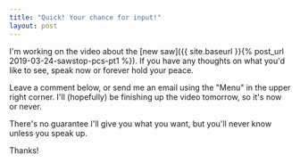 ```yaml
---
title: "Quick! Your chance for input!"
layout: post
---
```

I'm working on the video about the [new saw]({{ site.baseurl }}{% post_url 2019-03-24-sawstop-pcs-pt1 %}). If you have any thoughts on what you'd like to see, speak now or forever hold your peace.

Leave a comment below, or send me an email using the "Menu" in the upper right corner. I'll (hopefully) be finishing up the video tomorrow, so it's now or never.

There's no guarantee I'll give you what you want, but you'll never know unless you speak up.

Thanks!
